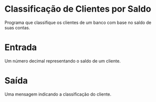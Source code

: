 # Classificação de Clientes por Saldo #
Programa que classifique os clientes de um banco com base no saldo de suas contas.

# Entrada # 
Um número decimal representando o saldo de um cliente.

# Saída # 
Uma mensagem indicando a classificação do cliente.
